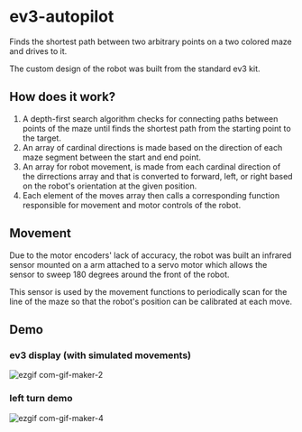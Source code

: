 # ev3-autopilot
Finds the shortest path between two arbitrary points on a two colored maze and drives to it.

The custom design of the robot was built from the standard ev3 kit.

## How does it work?
1. A depth-first search algorithm checks for connecting paths between points of the maze until finds the shortest path from the starting point to the target.
2.  An array of cardinal directions is made based on the direction of each maze segment between the start and end point.
3.  An array for robot movement, is made from each cardinal direction of the dirrections array and that is converted to forward, left, or right based on the robot's orientation at the given position.
4.  Each element of the moves array then calls a corresponding function responsible for movement and motor controls of the robot.

## Movement

Due to the motor encoders' lack of accuracy, the robot was built an infrared sensor mounted on a arm attached to a servo motor which allows the sensor to sweep 180 degrees around the front of the robot.

This sensor is used by the movement functions to periodically scan for the line of the maze so that the robot's position can be calibrated at each move.

## Demo

### ev3 display (with simulated movements)
![ezgif com-gif-maker-2](https://user-images.githubusercontent.com/67180268/164121036-db5f5bda-ce4a-42ed-b8aa-51f0b73fa86f.gif)

### left turn demo
![ezgif com-gif-maker-4](https://user-images.githubusercontent.com/67180268/164126090-e68f132d-d5b5-4828-9126-bde1a840384b.gif)
